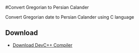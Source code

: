 #Convert Gregorian to Persian Calander

Convert Gregorian date to Persian Calander using C language


## Download
+ [Download DevC++ Compiler](https://sourceforge.net/projects/orwelldevcpp/)
